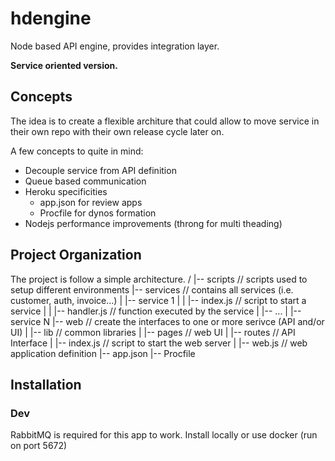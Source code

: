 # hdengine
Node based API engine, provides integration layer.

**Service oriented version.**

## Concepts
The idea is to create a flexible architure that could allow to move service
in their own repo with their own release cycle later on.

A few concepts to quite in mind:
  - Decouple service from API definition
  - Queue based communication
  - Heroku specificities
    - app.json for review apps
    - Procfile for dynos formation
  - Nodejs performance improvements (throng for multi theading)


## Project Organization

The project is follow a simple architecture.
  /
  |-- scripts  // scripts used to setup different environments
  |-- services // contains all services (i.e. customer, auth, invoice...)
  | |-- service 1
  | | |-- index.js // script to start a service
  | | |-- handler.js // function executed by the service
  | |-- ...
  | |-- service N
  |-- web // create the interfaces to one or more serivce (API and/or UI)
  | |-- lib // common libraries
  | |-- pages // web UI
  | |-- routes // API Interface
  | |-- index.js // script to start the web server
  | |-- web.js // web application definition
  |-- app.json
  |-- Procfile

## Installation

### Dev

RabbitMQ is required for this app to work.
Install locally or use docker (run on port 5672)